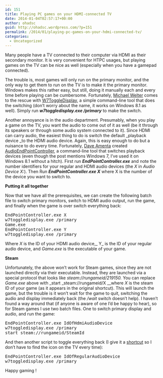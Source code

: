 ```yaml
---
id: 151
title: Playing PC games on your HDMI-connected TV
date: 2014-01-04T02:57:17+00:00
author: ohadsc
guid: http://ohadsc.wordpress.com/?p=151
permalink: /2014/01/playing-pc-games-on-your-hdmi-connected-tv/
categories:
  - Uncategorized
---
```

Many people have a TV connected to their computer via HDMI as their secondary monitor. It is very convenient for HTPC usages, but playing games on the TV can be nice as well (especially when you have a gamepad connected).

The trouble is, most games will only run on the primary monitor, and the only way to get them to run on the TV is to make it the primary monitor. Windows makes this rather easy, but still, doing it manually each and every time before playing can be cumbersome. Fortunately, [Michael Welter](http://mikinho.com/ "Michael Welter") comes to the rescue with [W7ToggleDisplay](http://mikinho.com/w7/toggle-display/), a simple command-line tool that does the switching (don&#8217;t worry about the name, it works on Windows 8.1 as well). Simply run _**w7toggledisplay.exe /primary**_ to make the switch.

Another annoyance is in the audio department. Presumably, when you play a game on the TV, you want the audio to come out of it as well (be it through its speakers or through some audio system connected to it). Since HDMI can carry audio, the easiest thing to do is switch the default _playback device _to the HDMI audio device. Again, this is easy enough to do but a nuisance to do every time. Fortunately, [Dave Amenta](http://www.daveamenta.com/) created [AudioEndPointController](http://www.daveamenta.com/2011-05/programmatically-or-command-line-change-the-default-sound-playback-device-in-windows-7/), a command-line tool that switches playback devices (even though the post mentions Windows 7, I&#8217;ve used it on Windows 8.1 without a hitch). First run **_EndPointController.exe_** and note the number identifiers for your regular and HDMI audio devices (the _X_ in _Audio Device X:_). Then Run **_EndPointController.exe X_** where X is the number of the device you want to switch to.

**Putting it all together**

Now that we have all the prerequisites, we can create the following batch file to switch primary monitors, switch to HDMI audio output, run the game, and finally when the game is over switch everything back:

<pre class="brush: bash; title: ; notranslate" title="">EndPointController.exe X
w7toggledisplay.exe /primary
Game.exe
EndPointController.exe Y
w7toggledisplay.exe /primary
</pre>

Where _X_ is the ID of your HDMI audio device,_ Y_ is the ID of your regular audio device, and _Game.exe_ is the executable of your game.

**Steam**

Unfortunately, the above won&#8217;t work for Steam games, since they are not launched directly via their executable. Instead, they are launched via a special protocol that looks like _steam://rungameid/219150._ You can replace _Game.exe_ above with _start _steam://rungameid/X __where _X_ is the steam ID of your game (as it appears in the original shortcut). This will launch the game, but the trouble is it won&#8217;t wait for the game to quit, switching the audio and display immediately back (the _/wait_ switch doesn&#8217;t help). I haven&#8217;t found a way around that (if anyone is aware of one I&#8217;d be happy to hear), so for Steam games I use two batch files. One to switch primary display and audio, and run the game:

<pre class="brush: bash; title: ; notranslate" title="">EndPointController.exe IdOfHdmiAudioDevice
w7toggledisplay.exe /primary
start steam://rungameid/SteamId
</pre>

And then another script to toggle everything back (I give it a [shortcut](http://www.wikihow.com/Create-Keyboard-Shortcuts-for-Programs-in-Windows-XP) so I don&#8217;t have to find the icon on the TV every time):

<pre class="brush: bash; title: ; notranslate" title="">EndPointController.exe IdOfRegularAudioDevice
w7toggledisplay.exe /primary
</pre>

Happy gaming !
